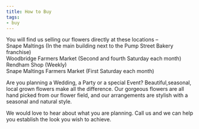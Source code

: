```yaml
---
title: How to Buy
tags:
- buy
---
```


You will find us selling our flowers directly at these locations –  
Snape Maltings (In the main building next to the Pump Street Bakery franchise)  
Woodbridge Farmers Market (Second and fourth Saturday each month)  
Rendham Shop (Weekly)  
Snape Maltings Farmers Market (First Saturday each month)

Are you planning a Wedding, a Party or a special Event?
Beautiful,seasonal, local grown flowers make all the difference.
Our gorgeous flowers are all hand picked from our flower field, and our arrangements are stylish with a seasonal and natural style.

We would love to hear about what you are planning.
Call us and we can help you establish the look you wish to achieve.
